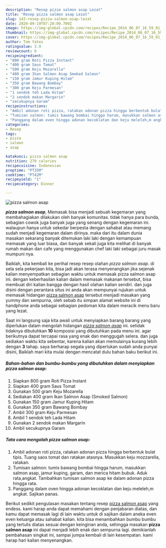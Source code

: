 ```yaml
---
description: "Resep pizza salmon asap Lezat"
title: "Resep pizza salmon asap Lezat"
slug: 143-resep-pizza-salmon-asap-lezat
date: 2020-09-19T07:28:09.709Z
image: https://img-global.cpcdn.com/recipes/Recipe_2014_06_07_16_59_01_225_a0df76_original_20140604_150345/751x532cq70/pizza-salmon-asap-foto-resep-utama.jpg
thumbnail: https://img-global.cpcdn.com/recipes/Recipe_2014_06_07_16_59_01_225_a0df76_original_20140604_150345/751x532cq70/pizza-salmon-asap-foto-resep-utama.jpg
cover: https://img-global.cpcdn.com/recipes/Recipe_2014_06_07_16_59_01_225_a0df76_original_20140604_150345/751x532cq70/pizza-salmon-asap-foto-resep-utama.jpg
author: Tom Yates
ratingvalue: 3.9
reviewcount: 6
recipeingredient:
- "800 gram Roti Pizza Instant"
- "400 gram Saus Tomat"
- "500 gram Keju Mozarella"
- "400 gram Ikan Salmon Asap Smoked Salmon"
- "150 gram Jamur Kuping Hitam"
- "350 gram Bawang Bombay"
- "300 gram Keju Parmesan"
- "1 sendok teh Lada Hitam"
- "2 sendok makan Margarin"
- "secukupnya Garam"
recipeinstructions:
- "Ambil adonan roti pizza, ratakan adonan pizza hingga berbentuk bulat tipis. Tuang saos tomat dan ratakan atasnya. Masukkan keju mozzarella, ratakan."
- "Tumisan salmon: tumis bawang bombai hingga harum, masukkan salmon asap, jamur kuping, garam, dan merica hitam bubuk. Aduk rata,angkat. Tambahkan tumisan salmon asap ke dalam adonan pizza hingga rata."
- "Panggang dalam oven hingga adonan kecoklatan dan keju meleleh,m angkat. Sajikan panas."
categories:
- Resep
tags:
- pizza
- salmon
- asap

katakunci: pizza salmon asap 
nutrition: 270 calories
recipecuisine: Indonesian
preptime: "PT35M"
cooktime: "PT42M"
recipeyield: "1"
recipecategory: Dinner

---
```



![pizza salmon asap](https://img-global.cpcdn.com/recipes/Recipe_2014_06_07_16_59_01_225_a0df76_original_20140604_150345/751x532cq70/pizza-salmon-asap-foto-resep-utama.jpg)

<b><i>pizza salmon asap</i></b>, Memasak bisa menjadi sebuah kegemaran yang membahagiakan dilakukan oleh banyak komunitas. tidak hanya para bunda, sebagian cowok juga banyak juga yang senang dengan kegemaran ini. walaupun hanya untuk sekedar berpesta dengan sahabat atau memang sudah menjadi kegemaran dalam dirinya. maka dari itu dalam dunia masakan sekarang banyak ditemukan laki laki dengan kemampuan memasak yang luar biasa, dan banyak sekali juga kita melihat di banyak rumah makan dan cafe yang menggunakan chef laki laki sebagai juru masak mumpuni nya.

Baiklah, kita kembali ke perihal resep resep olahan <i>pizza salmon asap</i>. di sela sela pekerjaan kita, bisa jadi akan terasa menyenangkan jika sejenak kalian menyempatkan sebagian waktu untuk memasak pizza salmon asap ini. dengan keberhasilan kalian dalam memasak makanan tersebut, bisa membuat diri kalian bangga dengan hasil olahan kalian sendiri. dan juga disini dengan perantara situs ini anda akan mempunyai rujukan untuk memasak hidangan <u>pizza salmon asap</u> tersebut menjadi masakan yang yummy dan sempurna, oleh sebab itu simpan alamat website ini di handphone anda sebagai sebagian pedoman kita dalam meracik menu baru yang lezat.




Saat ini langsung saja kita awali untuk menyiapkan barang barang yang diperlukan dalam mengolah hidangan <u><i>pizza salmon asap</i></u> ini. setidak tidaknya dibutuhkan <b>10</b> komposisi yang dibutuhkan pada menu ini. agar berikutnya dapat tercapai rasa yang enak dan menggugah selera. dan juga sediakan waktu kita sebentar, karena kalian akan memulainya kurang lebih dengan <b>3</b> tahap. saya berharap segala yang diperlukan sudah anda punyai disini, Baiklah mari kita mulai dengan mencatat dulu bahan baku berikut ini.

<!--inarticleads1-->

##### Bahan-bahan dan bumbu-bumbu yang dibutuhkan dalam menyiapkan pizza salmon asap:

1. Siapkan 800 gram Roti Pizza Instant
1. Siapkan 400 gram Saus Tomat
1. Gunakan 500 gram Keju Mozarella
1. Sediakan 400 gram Ikan Salmon Asap (Smoked Salmon)
1. Gunakan 150 gram Jamur Kuping Hitam
1. Gunakan 350 gram Bawang Bombay
1. Ambil 300 gram Keju Parmesan
1. Ambil 1 sendok teh Lada Hitam
1. Gunakan 2 sendok makan Margarin
1. Ambil secukupnya Garam




<!--inarticleads2-->

##### Tata cara mengolah pizza salmon asap:

1. Ambil adonan roti pizza, ratakan adonan pizza hingga berbentuk bulat tipis. Tuang saos tomat dan ratakan atasnya. Masukkan keju mozzarella, ratakan.
1. Tumisan salmon: tumis bawang bombai hingga harum, masukkan salmon asap, jamur kuping, garam, dan merica hitam bubuk. Aduk rata,angkat. Tambahkan tumisan salmon asap ke dalam adonan pizza hingga rata.
1. Panggang dalam oven hingga adonan kecoklatan dan keju meleleh,m angkat. Sajikan panas.




Berikut sedikit pengulasan masakan tentang resep <u>pizza salmon asap</u> yang endess. kami harap anda dapat memahami dengan penjabaran diatas, dan kamu dapat memasak lagi di lain waktu untuk di sajikan dalam aneka even even keluarga atau sahabat kalian. kita bisa menambahkan bumbu bumbu yang tertulis diatas sesuai dengan keinginan anda, sehingga masakan <b>pizza salmon asap</b> ini dapat menjadi lebih enak dan sempurna lagi. demikianlah pembahasan singkat ini, sampai jumpa kembali di lain kesempatan. kami harap hari kalian menyenangkan.
